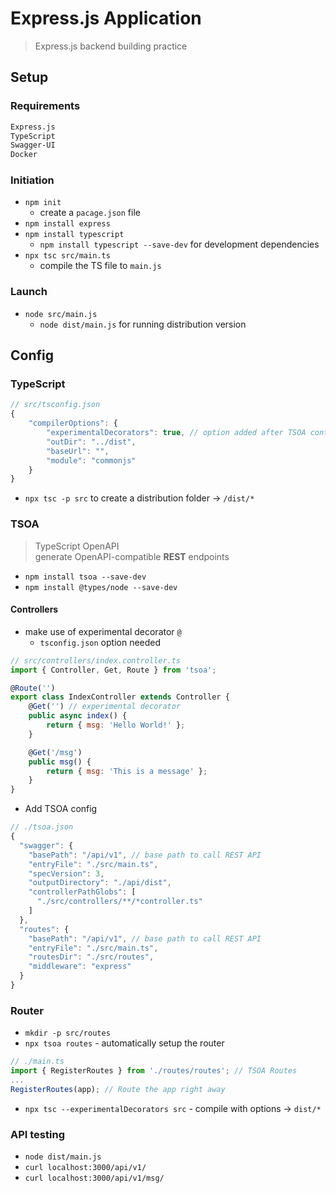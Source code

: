 # Express.js Application
> Express.js backend building practice


## Setup
### **Requirements**
```bash
Express.js
TypeScript
Swagger-UI
Docker
```

### **Initiation**
* `npm init`
  - create a `pacage.json` file
* `npm install express`
* `npm install typescript`
  - `npm install typescript --save-dev` for development dependencies   
* `npx tsc src/main.ts`
  - compile the TS file to `main.js`

### **Launch**
* `node src/main.js`
  - `node dist/main.js` for running distribution version


## Config
### TypeScript
```javascript
// src/tsconfig.json
{
    "compilerOptions": {
        "experimentalDecorators": true, // option added after TSOA controller setup
        "outDir": "../dist",
        "baseUrl": "",
        "module": "commonjs"
    }
}
```
* `npx tsc -p src` to create a distribution folder &rarr; `/dist/*`

### TSOA
> TypeScript OpenAPI\
> generate OpenAPI-compatible **REST** endpoints
* `npm install tsoa --save-dev`
* `npm install @types/node --save-dev`

#### Controllers
* make use of experimental decorator `@`
  * `tsconfig.json` option needed
```javascript
// src/controllers/index.controller.ts
import { Controller, Get, Route } from 'tsoa';

@Route('')
export class IndexController extends Controller {
    @Get('') // experimental decorator
    public async index() {
        return { msg: 'Hello World!' };
    }

    @Get('/msg')
    public msg() {
        return { msg: 'This is a message' };
    }
}
```
* Add TSOA config
```javascript
// ./tsoa.json
{
  "swagger": {
    "basePath": "/api/v1", // base path to call REST API
    "entryFile": "./src/main.ts",
    "specVersion": 3,
    "outputDirectory": "./api/dist",
    "controllerPathGlobs": [
      "./src/controllers/**/*controller.ts"
    ]
  },
  "routes": {
    "basePath": "/api/v1", // base path to call REST API
    "entryFile": "./src/main.ts",
    "routesDir": "./src/routes",
    "middleware": "express"
  }
}
```

### Router
* `mkdir -p src/routes`
* `npx tsoa routes` - automatically setup the router
```javascript
// ./main.ts
import { RegisterRoutes } from './routes/routes'; // TSOA Routes
...
RegisterRoutes(app); // Route the app right away
```

* `npx tsc --experimentalDecorators src` - compile with options &rarr; `dist/*`


### API testing
* `node dist/main.js`
* `curl localhost:3000/api/v1/`
* `curl localhost:3000/api/v1/msg/`